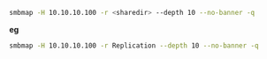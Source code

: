 
```sh
smbmap -H 10.10.10.100 -r <sharedir> --depth 10 --no-banner -q
```
**eg**
```bash
smbmap -H 10.10.10.100 -r Replication --depth 10 --no-banner -q
```
